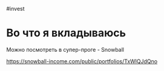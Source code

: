 #invest

# Во что я вкладываюсь

Можно посмотреть в супер-проге - Snowball

https://snowball-income.com/public/portfolios/TxWlQJdQno